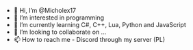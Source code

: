- 👋 Hi, I’m @Micholex17
- 👀 I’m interested in programming
- 🌱 I’m currently learning C#, C++, Lua, Python and JavaScript
- 💞️ I’m looking to collaborate on ...
- 📫 How to reach me - Discord through my server (PL)

<!---
Micholex17/Micholex17 is a ✨ special ✨ repository because its `README.md` (this file) appears on your GitHub profile.
You can click the Preview link to take a look at your changes.
--->

